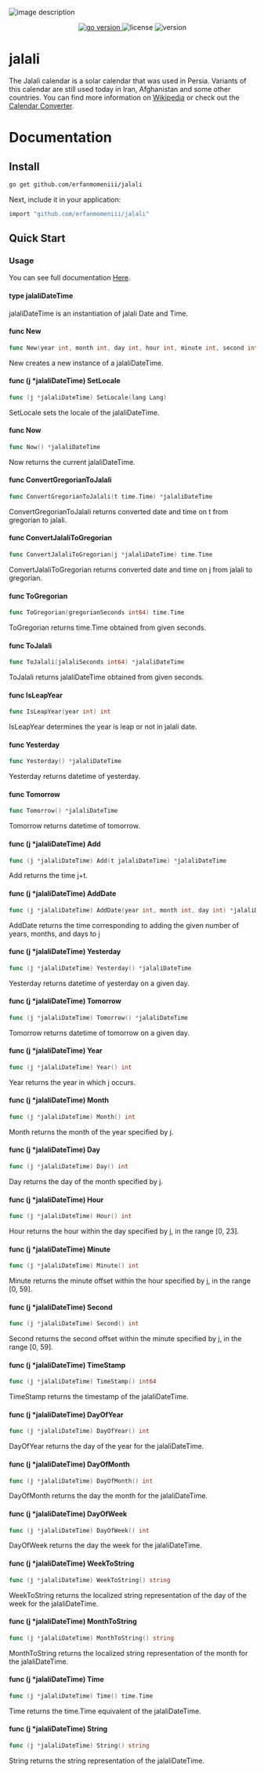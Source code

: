 ![image description](./assets/photos/logo.png)
<p align="center">
<a href="https://pkg.go.dev/github.com/erfanmomeniii/jalali?tab=doc"target="_blank">
    <img src="https://img.shields.io/badge/Go-1.20+-00ADD8?style=for-the-badge&logo=go" alt="go version" />
</a>

<img src="https://img.shields.io/badge/license-MIT-magenta?style=for-the-badge&logo=none" alt="license" />
<img src="https://img.shields.io/badge/Version-v1.0.0-red?style=for-the-badge&logo=none" alt="version" />
</p>

# jalali

The Jalali calendar is a solar calendar that was used in Persia. Variants of this calendar are still used today in Iran, Afghanistan and some other countries. You can find more information on [Wikipedia](https://en.wikipedia.org/wiki/Jalali_calendar) or check out the [Calendar Converter](https://www.fourmilab.ch/documents/calendar).


# Documentation

## Install

```bash
go get github.com/erfanmomeniii/jalali
```   

Next, include it in your application:

```bash
import "github.com/erfanmomeniii/jalali"
``` 

## Quick Start

### Usage
You can see full documentation [Here](https://pkg.go.dev/github.com/erfanmomeniii/jalali).

#### type jalaliDateTime
jalaliDateTime is an instantiation of jalali Date and Time.

#### func New
```go
func New(year int, month int, day int, hour int, minute int, second int) *jalaliDateTime
```
New creates a new instance of a jalaliDateTime.

#### func (j *jalaliDateTime) SetLocale
```go
func (j *jalaliDateTime) SetLocale(lang Lang)
```
SetLocale sets the locale of the jalaliDateTime.

#### func Now
```go
func Now() *jalaliDateTime
```
Now returns the current jalaliDateTime.

#### func ConvertGregorianToJalali
```go
func ConvertGregorianToJalali(t time.Time) *jalaliDateTime
```
ConvertGregorianToJalali returns converted date and time on t from gregorian to jalali.

#### func ConvertJalaliToGregorian
```go
func ConvertJalaliToGregorian(j *jalaliDateTime) time.Time
```
ConvertJalaliToGregorian returns converted date and time on j from jalali to gregorian.

#### func ToGregorian
```go
func ToGregorian(gregorianSeconds int64) time.Time
```
ToGregorian returns time.Time obtained from given seconds.

#### func ToJalali
```go
func ToJalali(jalaliSeconds int64) *jalaliDateTime
```
ToJalali returns jalaliDateTime obtained from given seconds.

#### func IsLeapYear
```go
func IsLeapYear(year int) int
```
IsLeapYear determines the year is leap or not in jalali date.

#### func Yesterday
```go
func Yesterday() *jalaliDateTime
```
Yesterday returns datetime of yesterday.

#### func Tomorrow
```go
func Tomorrow() *jalaliDateTime
```
Tomorrow returns datetime of tomorrow.

#### func (j *jalaliDateTime) Add
```go
func (j *jalaliDateTime) Add(t jalaliDateTime) *jalaliDateTime
```
Add returns the time j+t.

#### func (j *jalaliDateTime) AddDate
```go
func (j *jalaliDateTime) AddDate(year int, month int, day int) *jalaliDateTime
```
AddDate returns the time corresponding to adding the given number of years, months, and days to j

#### func (j *jalaliDateTime) Yesterday
```go
func (j *jalaliDateTime) Yesterday() *jalaliDateTime
```
Yesterday returns datetime of yesterday on a given day.

#### func (j *jalaliDateTime) Tomorrow
```go
func (j *jalaliDateTime) Tomorrow() *jalaliDateTime
```
Tomorrow returns datetime of tomorrow on a given day.

#### func (j *jalaliDateTime) Year
```go
func (j *jalaliDateTime) Year() int
```
Year returns the year in which j occurs.

#### func (j *jalaliDateTime) Month
```go
func (j *jalaliDateTime) Month() int
```
Month returns the month of the year specified by j.

#### func (j *jalaliDateTime) Day
```go
func (j *jalaliDateTime) Day() int
```
Day returns the day of the month specified by j.

#### func (j *jalaliDateTime) Hour
```go
func (j *jalaliDateTime) Hour() int
```
Hour returns the hour within the day specified by j, in the range [0, 23].

#### func (j *jalaliDateTime) Minute
```go
func (j *jalaliDateTime) Minute() int
```
Minute returns the minute offset within the hour specified by j, in the range [0, 59].

#### func (j *jalaliDateTime) Second
```go
func (j *jalaliDateTime) Second() int
```
Second returns the second offset within the minute specified by j, in the range [0, 59].

#### func (j *jalaliDateTime) TimeStamp
```go
func (j *jalaliDateTime) TimeStamp() int64
```
TimeStamp returns the timestamp of the jalaliDateTime.

#### func (j *jalaliDateTime) DayOfYear
```go
func (j *jalaliDateTime) DayOfYear() int
```
DayOfYear returns the day of the year for the jalaliDateTime.

#### func (j *jalaliDateTime) DayOfMonth
```go
func (j *jalaliDateTime) DayOfMonth() int
```
DayOfMonth returns the day the month for the jalaliDateTime.

#### func (j *jalaliDateTime) DayOfWeek
```go
func (j *jalaliDateTime) DayOfWeek() int
```
DayOfWeek returns the day the week for the jalaliDateTime.

#### func (j *jalaliDateTime) WeekToString
```go
func (j *jalaliDateTime) WeekToString() string
```
WeekToString returns the localized string representation of the day of the week for the jalaliDateTime.

#### func (j *jalaliDateTime) MonthToString
```go
func (j *jalaliDateTime) MonthToString() string
```
MonthToString returns the localized string representation of the month for the jalaliDateTime.

#### func (j *jalaliDateTime) Time
```go
func (j *jalaliDateTime) Time() time.Time
```
Time returns the time.Time equivalent of the jalaliDateTime.

#### func (j *jalaliDateTime) String
```go
func (j *jalaliDateTime) String() string
```
String returns the string representation of the jalaliDateTime.
